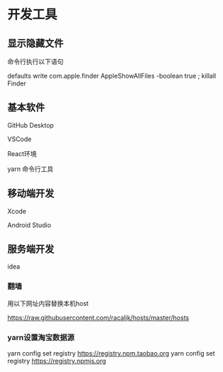 # 开发工具

## 显示隐藏文件

命令行执行以下语句

defaults write com.apple.finder AppleShowAllFiles -boolean true ; killall Finder



## 基本软件

GitHub Desktop

VSCode

React环境

yarn 命令行工具



## 移动端开发

Xcode

Android Studio



## 服务端开发

idea



### 翻墙

用以下网址内容替换本机host

https://raw.githubusercontent.com/racaljk/hosts/master/hosts



### yarn设置淘宝数据源

yarn config set registry https://registry.npm.taobao.org
yarn config set registry https://registry.npmjs.org